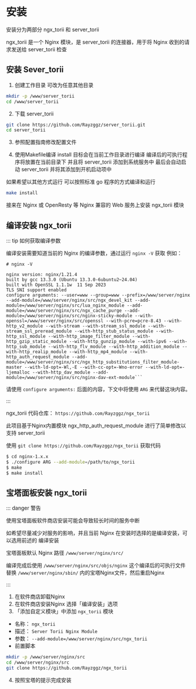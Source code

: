 # 安装

安装分为两部分 ngx_torii  和 server_torii

ngx_torii 是一个 Nginx 模块，是 server_torii 的连接器，用于将 Nginx 收到的请求发送给 server_torii 检查

## 安装 Sever_torii

1. 创建工作目录
   可改为任意其他目录
```sh
mkdir -p /www/server_torii
cd /www/server_torii
```
2. 下载 server_torii
```sh
git clone https://github.com/Rayzggz/server_torii.git
cd server_torii
```

3. 参照配置指南修改配置文件


4. 使用Makefile编译
   install 目标会在当前工作目录进行编译 编译后的可执行程序将放置在当前目录下 并且将 server_torii 添加到系统服务中 最后会自动启动 server_torii 并将其添加到开机启动项中

如果希望以其他方式运行 可以按照标准 go 程序的方式编译和运行
```sh
make install
```




接来在 Nginx 或 OpenResty 等 Nginx 兼容的 Web 服务上安装 ngx_torii 模块 


## 编译安装 ngx_torii


::: tip 如何获取编译参数

编译安装需要知道当前的 Nginx 的编译参数，通过运行 `nginx -V` 获取
例如：
```
# nginx -V

nginx version: nginx/1.21.4
built by gcc 13.3.0 (Ubuntu 13.3.0-6ubuntu2~24.04) 
built with OpenSSL 1.1.1w  11 Sep 2023
TLS SNI support enabled
configure arguments: --user=www --group=www --prefix=/www/server/nginx --add-module=/www/server/nginx/src/ngx_devel_kit --add-module=/www/server/nginx/src/lua_nginx_module --add-module=/www/server/nginx/src/ngx_cache_purge --add-module=/www/server/nginx/src/nginx-sticky-module --with-openssl=/www/server/nginx/src/openssl --with-pcre=pcre-8.43 --with-http_v2_module --with-stream --with-stream_ssl_module --with-stream_ssl_preread_module --with-http_stub_status_module --with-http_ssl_module --with-http_image_filter_module --with-http_gzip_static_module --with-http_gunzip_module --with-ipv6 --with-http_sub_module --with-http_flv_module --with-http_addition_module --with-http_realip_module --with-http_mp4_module --with-http_auth_request_module --add-module=/www/server/nginx/src/ngx_http_substitutions_filter_module-master --with-ld-opt=-Wl,-E --with-cc-opt=-Wno-error --with-ld-opt=-ljemalloc --with-http_dav_module --add-module=/www/server/nginx/src/nginx-dav-ext-module```
```

请使用 `configure arguments:` 后面的内容，下文中将使用 `ARG` 来代替这块内容。

:::

ngx_torii 代码仓库：
`https://github.com/Rayzggz/ngx_torii`

此项目基于Nginx内置模块 ngx_http_auth_request_module 进行了简单修改以支持 server_torii

使用 `git clone https://github.com/Rayzggz/ngx_torii` 获取代码

```sh
$ cd nginx-1.x.x
$ ./configure ARG --add-module=/path/to/ngx_torii
$ make
$ make install
```


## 宝塔面板安装 ngx_torii

::: danger 警告

使用宝塔面板软件商店安装可能会导致较长时间的服务中断

如希望尽量减少对服务的影响，并且当前 Nginx 在安装时选择的是编译安装，可以选用前述的 编译安装

宝塔面板默认 Nginx  路径 `/www/server/nginx/src/`

编译完成后使用 `/www/server/nginx/src/objs/nginx` 这个编译后的可执行文件 替换 `/www/server/nginx/sbin/` 内的宝塔Nginx文件，然后重启Nginx

:::


1. 在软件商店卸载Nginx
2. 在软件商店安装Nginx 选择「编译安装」选项
3. 「添加自定义模块」中添加 `ngx_torii` 模块
* 名称： `ngx_torii`
* 描述： `Server Torii Nginx Module`
* 参数： `--add-module=/www/server/nginx/src/ngx_torii`
* 前置脚本
```sh
mkdir -p /www/server/nginx/src
cd /www/server/nginx/src
git clone https://github.com/Rayzggz/ngx_torii
```

4. 按照宝塔的提示完成安装



## 


